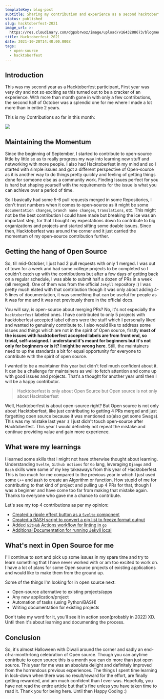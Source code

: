 ```yaml
---
templateKey: blog-post
subtitle: Sharing my contribution and experience as a second hacktoberfest
status: published
slug: hacktoberfest-2021
image_url: >-
  https://res.cloudinary.com/dgpxbrwoz/image/upload/v1643288673/blogmedia/qy8xrefyqcsslfppdyhp.png
title: Hacktoberfest 2021
date: 2021-10-28T14:40:00.000Z
tags:
  - open-source
  - hacktoberfest
---
```


## Introduction

This was my second year as a Hacktoberfest participant, First year was very dry and not so exciting as this turned out to be a cracker of an experience. With more than month gone in with only a few contributions, the second half of October was a splendid one for me where I made a lot more than in entire 2 years.

This is my Contributions so far in this month:

![](https://pbs.twimg.com/media/FCXfmqEVIAMmwug?format=jpg\&name=large)

## Maintaining the Momentum

Since the beginning of September, I started to contribute to open-source little by little so as to really progress my way into learning new stuff and networking with more people. I also had Hacktoberfest in my mind and so I started with simple issues and got a different perspective of Open-source as it is another way to do things pretty quickly and feeling of getting things done for someone else as a community work. Finding Issues perfect for you is hard but shaping yourself with the requirements for the issue is what you can achieve over a period of time.

So I basically had some 5-6 pull requests merged in some Repositories, I don't trust numbers when it comes to open-source as it might be some `documentation changes`, `branch name changes`, `translations`, etc. This might not be the best contribution I could have made but breaking the ice was an important step, for that I bought my expectations down to contribute to big organizations and projects and started sifting some doable issues. Since then, Hacktoberfest was around the corner and it just carried the momentum of my open-source contribution further.

## Getting the hang of Open Source

So, till mid-October, I just had 2 pull requests with only 1 merged. I was out of town for a week and had some college projects to be completed so I couldn't catch up with the contributions but after a few days of getting back on a regular schedule, I was able to submit half a dozen of PRs in a week (all merged). One of them was from the official `Jekyll` repository :) I was pretty much elated with that contribution though it was only about adding 4-5 lines of documentation, it was something that can be useful for people as it was for me and it was not previously there in the official docs.

You will say, is open-source about merging PRs? No, it's not especially the `hacktoberfest` labeled ones. I have contributed to only 5 projects with hacktoberfest accepted label others were the stuff which I personally liked and wanted to genuinely contribute to. I also would like to address some issues and things which are not in the spirit of Open source, firstly **most of the issues with hacktoberfest accepted labels are from front end, so trivial, self-assigned. I understand it's meant for beginners but it's not only for beginners or is it? I might be wrong here.** Still, the maintainers need to up the standards a bit for equal opportunity for everyone to contribute with the spirit of open source.

I wanted to be a maintainer this year but didn't feel much confident about it. It can be a challenge for maintainers as well to fetch attention and come up with good issues and projects. That's a thought for another year until then I will be a happy contributor.

> Hacktoberfest is only about Open Source but Open source is not only about Hacktoberfest

Well, Hacktoberfest is about open-source right? But Open source is not only about Hacktoberfest, like just contributing to getting 4 PRs merged and just forgetting open source because it was mentioned so(also get some Swags). This was my mistake last year :( I just didn't touch open-source after Hacktoberfest. This year I would definitely not repeat the mistake and continue providing value and gain more experience.

## What were my learnings

I learned some skills that I might not have otherwise thought about learning. Understanding `Svelte`, `Github Actions` for `Go` lang, leveraging `Django` and `Bash` skills were some of my key takeaways from this year of Hacktoberfest. This is too much for me compared to the previous year in which I just used some `C++` and `Bash` to create an Algorithm or function. How stupid of me for contributing to that kind of project and pulling up 4 PRs for that, though I was a beginner and have come too far from making that mistake again. Thanks to everyone who gave me a chance to contribute.

Let's see my top 4 contributions as per my opinion:

* [Created a ripple effect button as a `Svelte` component](https://github.com/Ananto30/golpo-svelte/pull/14)
* [Created a BASH script to convert a pip list to freeze format output](https://github.com/soumya997/Listreqs/pull/2)
* [Added `GitHub` Actions workflow for linting in `go`](https://github.com/julien-bouquet/geo-api/pull/18)
* [Additional Documentation for running Jekyll local](https://github.com/jekyll/jekyll/pull/8852)

## What's next in Open Source for me

I'll continue to sort and pick up some issues in my spare time and try to learn something that I have never worked with or am too excited to work on. I have a lot of plans for some Open source projects of existing applications and would like to make them from the ground up.

Some of the things I'm looking for in open source next:

* Open-source alternative to existing projects/apps
* Any new application/project
* Automation of tasks (using Python/BASH)
* Writing documentation for existing projects

Don't take my word for it, you'll see it in action soon(probably in 2022) XD. Until then it's about learning and documenting the process.

## Conclusion

So, it's almost Halloween with Diwali around the corner and sadly an end-of-a-month-long celebration of Open source. Though you can anytime contribute to open source this is a month you can do more than just open source. This year for me was an absolute delight and definitely improved from the horrendous previous experiences. The things I spent time learning in lock-down when there was no result/reward for the effort, are finally getting rewarded, and am much confident than I ever was. Hopefully, you have not read the entire article but that's fine unless you have taken time to read it. Thank you for being here. Until then Happy Coding :)
